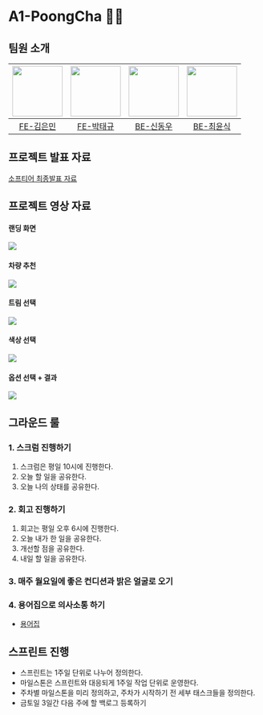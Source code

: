# A1-PoongCha 🚗💨

## 팀원 소개
| <img src="https://avatars.githubusercontent.com/u/63971484?v=4" width="100px"> | <img src="https://avatars.githubusercontent.com/u/64758823?v=4" width="100px"> | <img src="https://avatars.githubusercontent.com/u/58596222?v=4" width="100px"> | <img src="https://avatars.githubusercontent.com/u/60809936?v=4" width="100px"> |
| :-------------------------------------------------------------------------------------------------------------------------------: | :------------------------------------------------------------------------------: | :------------------------------------------------------------------------------: | :-----------------------------------------------------------------------------------------------------------------------: |
|[FE-김은민](https://github.com/menuin)|[FE-박태규](https://github.com/ptq124)|[BE-신동우](https://github.com/socra167)|[BE-최윤식](https://github.com/Yunsik-Choi)|

## 프로젝트 발표 자료
[소프티어 최종발표 자료](https://drive.google.com/file/d/1OGmvtctS8b5_cFs9CPvXOjQdId4wEENG/view?usp=drive_link)

## 프로젝트 영상 자료
<p align="left">
  <h4>랜딩 화면</h4>
  <img src="https://github.com/softeerbootcamp-2nd/A1-PoongCha/assets/64758823/a22c7520-d146-4ed9-9394-54a8e1a7c70b">
</p>
<p align="left">
  <h4>차량 추천</h4>
  <img src="https://github.com/softeerbootcamp-2nd/A1-PoongCha/assets/64758823/f6006c6a-3dee-40f8-87e7-1347510e6053">
</p>
<p align="left">
  <h4>트림 선택</h4>
  <img src="https://github.com/softeerbootcamp-2nd/A1-PoongCha/assets/64758823/1f28dc43-52d5-4a61-b693-244066ff1743">
</p>
<p align="left">
  <h4>색상 선택</h4>
  <img src="https://github.com/softeerbootcamp-2nd/A1-PoongCha/assets/64758823/37701291-96b9-4f63-a350-4cf0151ec0d8">
</p>
<p align="left">
  <h4>옵션 선택 + 결과</h4>
  <img src="https://github.com/softeerbootcamp-2nd/A1-PoongCha/assets/64758823/687510f5-2029-4a24-b730-562bf1cf350a">
</p>

## 그라운드 룰
### 1. 스크럼 진행하기

1. 스크럼은 평일 10시에 진행한다.
2. 오늘 할 일을 공유한다.
3. 오늘 나의 상태를 공유한다.

### 2. 회고 진행하기

1. 회고는 평일 오후 6시에 진행한다.
2. 오늘 내가 한 일을 공유한다.
3. 개선할 점을 공유한다.
4. 내일 할 일을 공유한다.
 
### 3. 매주 월요일에 좋은 컨디션과 밝은 얼굴로 오기

### 4. 용어집으로 의사소통 하기

- [용어집](https://github.com/softeerbootcamp-2nd/A1-PoongCha/wiki/%EC%9A%A9%EC%96%B4-%EC%82%AC%EC%A0%84)

## 스프린트 진행
- 스프린트는 1주일 단위로 나누어 정의한다.
- 마일스톤은 스프린트와 대응되게 1주일 작업 단위로 운영한다.
- 주차별 마일스톤을 미리 정의하고, 주차가 시작하기 전 세부 태스크들을 정의한다.
- 금토일 3일간 다음 주에 할 백로그 등록하기

